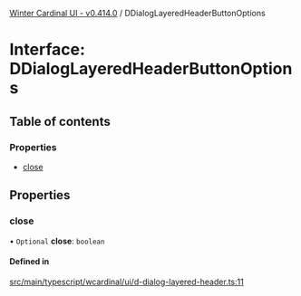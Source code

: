 [Winter Cardinal UI - v0.414.0](../index.md) / DDialogLayeredHeaderButtonOptions

# Interface: DDialogLayeredHeaderButtonOptions

## Table of contents

### Properties

- [close](DDialogLayeredHeaderButtonOptions.md#close)

## Properties

### close

• `Optional` **close**: `boolean`

#### Defined in

[src/main/typescript/wcardinal/ui/d-dialog-layered-header.ts:11](https://github.com/winter-cardinal/winter-cardinal-ui/blob/v0.414.0/src/main/typescript/wcardinal/ui/d-dialog-layered-header.ts#L11)
